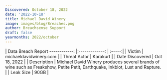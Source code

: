 ```yaml
---
Discovered: October 18, 2022
date: '2022-10-18'
title: Michael David Winery
image: images/blog/Breaches.png
author: Breachsense Support
draft: false
yearmonths: 2022/october
---
```



| Data Breach Report
------------:     |:-------------:    | :-----:|
| Victim      | michaeldavidwinery.com      | 
| Threat Actor      | Karakurt      | 
| Date Discovered      | Oct 18, 2022      | 
| Description      | Michael David Winery produces several brands of wine such as Freakshow, Petite Petit, Earthquake, Inkblot, Lust and Rapture.       | 
| Leak Size      | 90GB       | 

